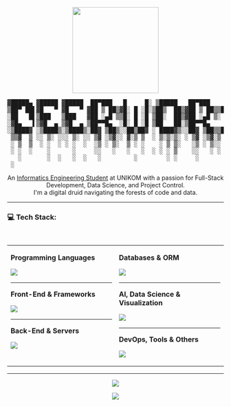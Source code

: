 <div align="center">

<img src="https://media3.giphy.com/media/v1.Y2lkPTc5MGI3NjExZTcyOTZwc3NtaTdxMm56YjduZGttZnI3OGJ4d3oxeHR5NnNhZWphYiZlcD12MV9pbnRlcm5hbF9naWZfYnlfaWQmY3Q9Zw/3oz8xSFg9Twjmtonra/giphy.gif" width="200px"/>

<pre>
▓█████▄ ▓█████ ▓█████  ██▀███   █     █░ ▒█████   ██▀███    ██████  ██░ ██  ██▓ ██▓███  ▓█████  ██▀███  
▒██▀ ██▌▓█   ▀ ▓█   ▀ ▓██ ▒ ██▒▓█░ █ ░█░▒██▒  ██▒▓██ ▒ ██▒▒██    ▒ ▓██░ ██▒▓██▒▓██░  ██▒▓█   ▀ ▓██ ▒ ██▒
░██   █▌▒███   ▒███   ▓██ ░▄█ ▒▒█░ █ ░█ ▒██░  ██▒▓██ ░▄█ ▒░ ▓██▄   ▒██▀▀██░▒██▒▓██░ ██▓▒▒███   ▓██ ░▄█ ▒
░▓█▄   ▌▒▓█  ▄ ▒▓█  ▄ ▒██▀▀█▄  ░█░ █ ░█ ▒██   ██░▒██▀▀█▄    ▒   ██▒░▓█ ░██ ░██░▒██▄█▓▒ ▒▒▓█  ▄ ▒██▀▀█▄  
░▒████▓ ░▒████▒░▒████▒░██▓ ▒██▒░░██▒██▓ ░ ████▓▒░░██▓ ▒██▒▒██████▒▒░▓█▒░██▓░██░▒██▒ ░  ░░▒████▒░██▓ ▒██▒
 ▒▒▓  ▒ ░░ ▒░ ░░░ ▒░ ░░ ▒▓ ░▒▓░░ ▓░▒ ▒  ░ ▒░▒░▒░ ░ ▒▓ ░▒▓░▒ ▒▓▒ ▒ ░ ▒ ░░▒░▒░▓  ▒▓▒░ ░  ░░░ ▒░ ░░ ▒▓ ░▒▓░
 ░ ▒  ▒  ░ ░  ░ ░ ░  ░  ░▒ ░ ▒░  ▒ ░ ░    ░ ▒ ▒░   ░▒ ░ ▒░░ ░▒  ░ ░ ▒ ░▒░ ░ ▒ ░░▒ ░      ░ ░  ░  ░▒ ░ ▒░
 ░ ░  ░    ░      ░     ░░   ░   ░   ░  ░ ░ ░ ▒    ░░   ░ ░  ░  ░   ░  ░░ ░ ▒ ░░░          ░     ░░   ░ 
   ░       ░  ░   ░  ░   ░         ░        ░ ░     ░           ░   ░  ░  ░ ░              ░  ░   ░     
 ░                                                                                                      
</pre>
</div>

<div align="center">
<p>
  An <a href="https://www.unikom.ac.id/">Informatics Engineering Student</a> at UNIKOM with a passion for Full-Stack Development, Data Science, and Project Control.<br/>
  I'm a digital druid navigating the forests of code and data.
</p>

</div>

---

### 💻 Tech Stack:

<br>

<table width="100%">
  <tr>
    <td width="50%" valign="top">
      <p><strong>Programming Languages</strong></p>
      <p><img src="https://skillicons.dev/icons?i=php,python,javascript,html,css,java,ts&theme=dark" /></p>
      <hr>
      <p><strong>Front-End & Frameworks</strong></p>
      <p><img src="https://skillicons.dev/icons?i=react,vue,nextjs,bootstrap,tailwind,laravel,codeigniter,django,flask&theme=dark" /></p>
      <hr>
       <p><strong>Back-End & Servers</strong></p>
      <p><img src="https://skillicons.dev/icons?i=nodejs,express,nginx,apache,hadoop&theme=dark" /></p>
    </td>
    <td width="50%" valign="top">
      <p><strong>Databases & ORM</strong></p>
      <p><img src="https://skillicons.dev/icons?i=mysql,postgres,mariadb,mongodb,neo4j,prisma&theme=dark" /></p>
      <hr>
      <p><strong>AI, Data Science & Visualization</strong></p>
      <p><img src="https://skillicons.dev/icons?i=python,pandas,numpy,scikitlearn,tensorflow,matplotlib,plotly,tableau,powerbi&theme=dark" /></p>
      <hr>
      <p><strong>DevOps, Tools & Others</strong></p>
      <p><img src="https://skillicons.dev/icons?i=git,github,gitlab,docker,postman,jira,notion,windows,tampermonkey&theme=dark" /></p>
    </td>
  </tr>
</table>

---

<div align="center">
<img src="https://raw.githubusercontent.com/Mijea/Mijea/master/Assets/pacman.svg" />
</div>

<div align="center">

[![](https://visitcount.itsvg.in/api?id=[YOUR_GITHUB_USERNAME]&icon=1&color=4)](https://visitcount.itsvg.in)

</div>
